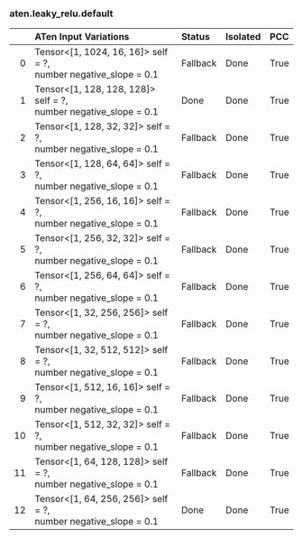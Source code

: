 ### aten.leaky_relu.default
|    | ATen Input Variations                                               | Status   | Isolated   | PCC   |
|---:|:--------------------------------------------------------------------|:---------|:-----------|:------|
|  0 | Tensor<[1, 1024, 16, 16]> self = ?,<br>number negative_slope = 0.1  | Fallback | Done       | True  |
|  1 | Tensor<[1, 128, 128, 128]> self = ?,<br>number negative_slope = 0.1 | Done     | Done       | True  |
|  2 | Tensor<[1, 128, 32, 32]> self = ?,<br>number negative_slope = 0.1   | Fallback | Done       | True  |
|  3 | Tensor<[1, 128, 64, 64]> self = ?,<br>number negative_slope = 0.1   | Fallback | Done       | True  |
|  4 | Tensor<[1, 256, 16, 16]> self = ?,<br>number negative_slope = 0.1   | Fallback | Done       | True  |
|  5 | Tensor<[1, 256, 32, 32]> self = ?,<br>number negative_slope = 0.1   | Fallback | Done       | True  |
|  6 | Tensor<[1, 256, 64, 64]> self = ?,<br>number negative_slope = 0.1   | Fallback | Done       | True  |
|  7 | Tensor<[1, 32, 256, 256]> self = ?,<br>number negative_slope = 0.1  | Fallback | Done       | True  |
|  8 | Tensor<[1, 32, 512, 512]> self = ?,<br>number negative_slope = 0.1  | Fallback | Done       | True  |
|  9 | Tensor<[1, 512, 16, 16]> self = ?,<br>number negative_slope = 0.1   | Fallback | Done       | True  |
| 10 | Tensor<[1, 512, 32, 32]> self = ?,<br>number negative_slope = 0.1   | Fallback | Done       | True  |
| 11 | Tensor<[1, 64, 128, 128]> self = ?,<br>number negative_slope = 0.1  | Fallback | Done       | True  |
| 12 | Tensor<[1, 64, 256, 256]> self = ?,<br>number negative_slope = 0.1  | Done     | Done       | True  |

